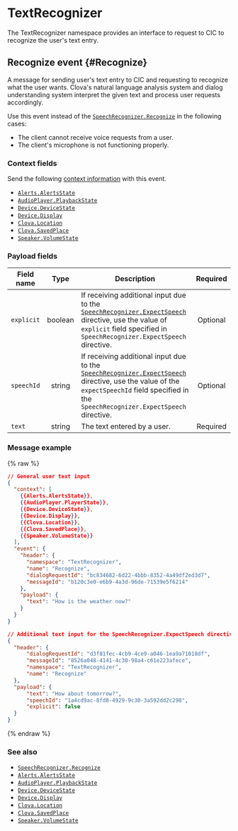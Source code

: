 # TextRecognizer

The TextRecognizer namespace provides an interface to request to CIC to recognize the user's text entry.

## Recognize event {#Recognize}

A message for sending user's text entry to CIC and requesting to recognize what the user wants. Clova's natural language analysis system and dialog understanding system interpret the given text and process user requests accordingly.

Use this event instead of the [`SpeechRecognizer.Recognize`](/CIC/References/CICInterface/SpeechRecognizer.md#Recognize) in the following cases:

* The client cannot receive voice requests from a user.
* The client's microphone is not functioning properly.

### Context fields

Send the following [context information](/CIC/References/Context_Objects.md) with this event.

* [`Alerts.AlertsState`](/CIC/References/Context_Objects.md#AlertsState)
* [`AudioPlayer.PlaybackState`](/CIC/References/Context_Objects.md#PlaybackState)
* [`Device.DeviceState`](/CIC/References/Context_Objects.md#DeviceState)
* [`Device.Display`](/CIC/References/Context_Objects.md#Display)
* [`Clova.Location`](/CIC/References/Context_Objects.md#Location)
* [`Clova.SavedPlace`](/CIC/References/Context_Objects.md#SavedPlace)
* [`Speaker.VolumeState`](/CIC/References/Context_Objects.md#VolumeState)

### Payload fields

| Field name       | Type    | Description                     | Required |
|---------------|:---------:|-----------------------------|:---------:|
| `explicit`         | boolean  | If receiving additional input due to the [`SpeechRecognizer.ExpectSpeech`](#ExpectSpeech) directive, use the value of `explicit` field specified in `SpeechRecognizer.ExpectSpeech` directive.  | Optional |
| `speechId`   | string   | If receiving additional input due to the [`SpeechRecognizer.ExpectSpeech`](#ExpectSpeech) directive, use the value of the `expectSpeechId` field specified in the `SpeechRecognizer.ExpectSpeech` directive.  | Optional |
| `text`        | string  | The text entered by a user. | Required     |

### Message example

{% raw %}
```json
// General user text input
{
  "context": [
    {{Alerts.AlertsState}},
    {{AudioPlayer.PlayerState}},
    {{Device.DeviceState}},
    {{Device.Display}},
    {{Clova.Location}},
    {{Clova.SavedPlace}},
    {{Speaker.VolumeState}}
  ],
  "event": {
    "header": {
      "namespace": "TextRecognizer",
      "name": "Recognize",
      "dialogRequestId": "bc834682-6d22-4bbb-8352-4a49df2ed3d7",
      "messageId": "b120c3e0-e6b9-4a3d-96de-71539e5f6214"
    },
    "payload": {
      "text": "How is the weather now?"
    }
  }
}

// Additional text input for the SpeechRecognizer.ExpectSpeech directive
{
  "header": {
      "dialogRequestId": "d3f81fec-4cb9-4ce9-a046-1ea9a71018df",
      "messageId": "8526a048-4141-4c30-98a4-c61e223afece",
      "namespace": "TextRecognizer",
      "name": "Recognize"
  },
  "payload": {
      "text": "How about tomorrow?",
      "speechId": "1a4cd9ac-8fd8-4929-9c30-3a592dd2c298",
      "explicit": false
  }
}
```
{% endraw %}

### See also

* [`SpeechRecognizer.Recognize`](/CIC/References/CICInterface/SpeechRecognizer.md#Recognize)
* [`Alerts.AlertsState`](/CIC/References/Context_Objects.md#AlertsState)
* [`AudioPlayer.PlaybackState`](/CIC/References/Context_Objects.md#PlaybackState)
* [`Device.DeviceState`](/CIC/References/Context_Objects.md#DeviceState)
* [`Device.Display`](/CIC/References/Context_Objects.md#Display)
* [`Clova.Location`](/CIC/References/Context_Objects.md#Location)
* [`Clova.SavedPlace`](/CIC/References/Context_Objects.md#SavedPlace)
* [`Speaker.VolumeState`](/CIC/References/Context_Objects.md#VolumeState)
